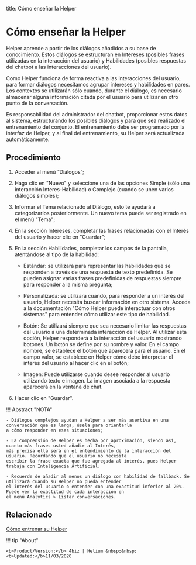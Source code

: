 title: Cómo enseñar la Helper
# Cómo enseñar la Helper

Helper aprende a partir de los diálogos añadidos a su base de conocimiento. Estos diálogos se estructuran en Intereses (posibles frases utilizadas en la interacción del usuario) y Habilidades (posibles respuestas del chatbot a las interacciones del usuario).

Como Helper funciona de forma reactiva a las interacciones del usuario, para formar diálogos necesitamos agrupar intereses y habilidades en pares. Los contextos se utilizarán sólo cuando, durante el diálogo, es necesario almacenar alguna información citada por el usuario para utilizar en otro punto de la conversación.

Es responsabilidad del administrador del chatbot, proporcionar estos datos al sistema, estructurando los posibles diálogos y para que sea realizado el entrenamiento del conjunto. El entrenamiento debe ser programado por la interfaz de Helper, y al final del entrenamiento, su Helper será actualizada automáticamente.

Procedimiento
------------

1. Acceder al menú “Diálogos”;

2. Haga clic en "Nuevo" y seleccione una de las opciones Simple (sólo una interacción Interes-Habilidad) o Complejo (cuando se unen varios diálogos simples);

3. Informar el Tema relacionado al Diálogo, esto te ayudará a categorizarlos posteriormente. Un nuevo tema puede ser registrado en el menú "Tema";

4. En la sección Intereses, completar las frases relacionadas con el Interés del usuario y hacer clic en "Guardar";

5. En la sección Habilidades, completar los campos de la pantalla, atentándose al tipo de la habilidad:

    - Estándar: se utilizará para representar las habilidades que se responden a través de una respuesta de texto predefinida. Se pueden 
    asignar varias frases predefinidas de respuestas siempre para responder a la misma pregunta;

    - Personalizada: se utilizará cuando, para responder a un interés del usuario, Helper necesita buscar información en otro sistema.
    Acceda a la documentación "Cómo Helper puede interactuar con otros sistemas" para entender cómo utilizar este tipo de habilidad.

    - Botón: Se utilizará siempre que sea necesario limitar las respuestas del usuario a una determinada interacción de Helper. Al 
    utilizar esta opción, Helper responderá a la interacción del usuario mostrando botones. Un botón se define por su nombre y valor. En
    el campo nombre, se establece el botón que aparecerá para el usuario. En el campo valor, se establece en Helper cómo debe interpretar
    el interés del usuario al hacer clic en el botón;
 
    - Imagen: Puede utilizarse cuando desee responder al usuario utilizando texto e imagen. La imagen asociada a la respuesta aparecerá
    en la ventana de chat.

6. Hacer clic en "Guardar".

!!! Abstract "NOTA"

    - Diálogos complejos ayudan a Helper a ser más asertiva en una conversación que es larga, úsela para orientarla 
    a cómo responder en esas situaciones;
    
    - La comprensión de Helper es hecha por aproximación, siendo así, cuanto más frases usted añadir al Interés, 
    más precisa ella será en el entendimiento de la interacción del usuario. Recordando que el usuario no necesita 
    escribir la frase exacta que fue agregada al interés, pues Helper trabaja con Inteligencia Artificial;
                
    - Recuerde de añadir al menos un diálogo con habilidad de fallback. Se utilizará cuando su Helper no pueda entender 
    el interés del usuario o entender con una exactitud inferior al 20%. Puede ver la exactitud de cada interacción en 
    el menú Analytics > Listar conversaciones.
 
 
Relacionado
--------
 
[Cómo entrenar su Helper](/es-es/helper/use/trainning-helper.html)
 
 

!!! tip "About"

    <b>Product/Version:</b> 4biz | Helium &nbsp;&nbsp;
    <b>Updated:</b>11/03/2020
    
